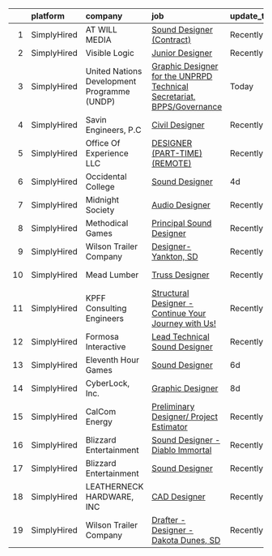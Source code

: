 

|    | platform    | company                                     | job                                                                                                                                                                                         | update_time   | location          |
|---:|:------------|:--------------------------------------------|:--------------------------------------------------------------------------------------------------------------------------------------------------------------------------------------------|:--------------|:------------------|
|  1 | SimplyHired | AT WILL MEDIA                               | [Sound Designer (Contract)](https://www.simplyhired.com/job/A8J3OHbNiyMLbVFnIUfy0ozJJiTZfcE14SmK3bIR7bWPApEHFt1A1g?q=technical+sound+designer)                                              | Recently      | Remote            |
|  2 | SimplyHired | Visible Logic                               | [Junior Designer](https://www.simplyhired.com/job/o2W2V22tKeMATIvK_uDu8QNht9178kffkGYX_k7SK847Y_yZ0Etiyw?q=technical+sound+designer)                                                        | Recently      | Remote            |
|  3 | SimplyHired | United Nations Development Programme (UNDP) | [Graphic Designer for the UNPRPD Technical Secretariat, BPPS/Governance](https://www.simplyhired.com/job/LjSeoJ0GFOSr1l4ySinJait2loiJYAKh-1i9yclQD_su1GIM-PYl5g?q=technical+sound+designer) | Today         | Remote            |
|  4 | SimplyHired | Savin Engineers, P.C                        | [Civil Designer](https://www.simplyhired.com/job/TBOtI6EeOke33Br_R58NB9_47EqtpzoyZzpBJRE03_2au_AbYnsB1w?q=technical+sound+designer)                                                         | Recently      | Pleasantville, NY |
|  5 | SimplyHired | Office Of Experience LLC                    | [DESIGNER (PART-TIME) (REMOTE)](https://www.simplyhired.com/job/yUtNm7aP5k7lf3a27Q4KIbyvuM9A7WQE2tgKPjPrP4xRwKfFS33ECw?q=technical+sound+designer)                                          | Recently      | Chicago, IL       |
|  6 | SimplyHired | Occidental College                          | [Sound Designer](https://www.simplyhired.com/job/ysB93pB8Vc6UVEyjv_Yb0KdUscN15Z5AAvvsVik9aojVMoXDizbDWg?q=technical+sound+designer)                                                         | 4d            | Los Angeles, CA   |
|  7 | SimplyHired | Midnight Society                            | [Audio Designer](https://www.simplyhired.com/job/nn502Lo13jLcSr2d4fnbt_i2K9Bf6y2BltTqfZgqk7LZooiHPAoyUA?q=technical+sound+designer)                                                         | Recently      | Remote            |
|  8 | SimplyHired | Methodical Games                            | [Principal Sound Designer](https://www.simplyhired.com/job/3GmHS-jL6M3UfOfeJeF_KLnGnqM93PtkN12upjvwuFzSgvjZkRb9XA?q=technical+sound+designer)                                               | Recently      | North Carolina    |
|  9 | SimplyHired | Wilson Trailer Company                      | [Designer-Yankton, SD](https://www.simplyhired.com/job/TfuVfdM5xbHYE6pjwPim2wZq1SlRohes5TwjFeRduKiHW2uOx3-jcA?q=technical+sound+designer)                                                   | Recently      | Yankton, SD       |
| 10 | SimplyHired | Mead Lumber                                 | [Truss Designer](https://www.simplyhired.com/job/ImSt3fSjKHeU-9aWkhBSm_4J563Qyonlye6SLpiB8_TCsZxNWMjupg?q=technical+sound+designer)                                                         | Recently      | Cheyenne, WY      |
| 11 | SimplyHired | KPFF Consulting Engineers                   | [Structural Designer - Continue Your Journey with Us!](https://www.simplyhired.com/job/NWpAMLUu-BJMc6O9YyoZ18lsXrPg3O88o4ZjLQ0uz1fzkQg7KcN9og?q=technical+sound+designer)                   | Recently      | Indianapolis, IN  |
| 12 | SimplyHired | Formosa Interactive                         | [Lead Technical Sound Designer](https://www.simplyhired.com/job/5rk-RsIuis10VaLYFpnFRNCbg5Z1IXlUKgMmEwtsq-uKnc22DFGU5g?q=technical+sound+designer)                                          | Recently      | Burbank, CA       |
| 13 | SimplyHired | Eleventh Hour Games                         | [Sound Designer](https://www.simplyhired.com/job/m3fXMhDWw3f_NUpsSVugSZRrdJsTe_r_DnHoundeoevw8Rm8xIgvjA?q=technical+sound+designer)                                                         | 6d            | Austin, TX        |
| 14 | SimplyHired | CyberLock, Inc.                             | [Graphic Designer](https://www.simplyhired.com/job/r8gYUjiGO3nJghNwzDGuT0q6wrxHZLQmOqi7urzIP4Yubq4PAT0McQ?q=technical+sound+designer)                                                       | 8d            | Corvallis, OR     |
| 15 | SimplyHired | CalCom Energy                               | [Preliminary Designer/ Project Estimator](https://www.simplyhired.com/job/aJowns8Ln9qdvYZWYqyCjfwxCgdFh8KrWAHqEErQDxbHDjidM3cxOw?q=technical+sound+designer)                                | Recently      | Durango, CO       |
| 16 | SimplyHired | Blizzard Entertainment                      | [Sound Designer - Diablo Immortal](https://www.simplyhired.com/job/be44SuZxxfwebqNPsGkhf71yHynOZ_Q7VRJIkl51HzMzpl7Qx8Iqxg?q=technical+sound+designer)                                       | Recently      | Irvine, CA        |
| 17 | SimplyHired | Blizzard Entertainment                      | [Sound Designer](https://www.simplyhired.com/job/c4qUcjeHlvOc1Z7up42w8ejYTZTWpm6hL2RAtCb_vc6SNQBYmZ6agw?q=technical+sound+designer)                                                         | Recently      | Irvine, CA        |
| 18 | SimplyHired | LEATHERNECK HARDWARE, INC                   | [CAD Designer](https://www.simplyhired.com/job/DWeKeUWzSX2YunyVVD1YxnMTeQWN3Nce-_bLFZqjyXM1VLcprh_kBw?q=technical+sound+designer)                                                           | Recently      | Danville, IL      |
| 19 | SimplyHired | Wilson Trailer Company                      | [Drafter - Designer - Dakota Dunes, SD](https://www.simplyhired.com/job/K4WH4TQfbJ6oLfwjpSCKagRkXF_mRibCTV1NfYF3svAeEf7s6uvZBw?q=technical+sound+designer)                                  | Recently      | Dakota Dunes, SD  |